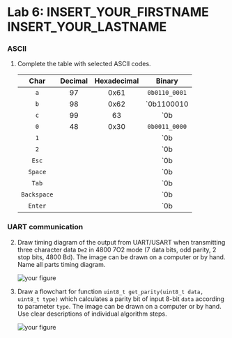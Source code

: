 # Lab 6: INSERT_YOUR_FIRSTNAME INSERT_YOUR_LASTNAME

### ASCII

1. Complete the table with selected ASCII codes.

   | **Char** | **Decimal** | **Hexadecimal** | **Binary** |
   | :-: | :-: | :-: | :-: |
   | `a` | 97 | 0x61 | `0b0110_0001` |
   | `b` | 98 | 0x62 | `0b1100010 |
   | `c` | 99 | 63 | `0b |
   | `0` | 48 | 0x30 | `0b0011_0000` |
   | `1` |  |  | `0b |
   | `2` |  |  | `0b |
   | `Esc` |  |  | `0b |
   | `Space` |  |  | `0b |
   | `Tab` |  |  | `0b |
   | `Backspace` |  |  | `0b |
   | `Enter` |  |  | `0b |

### UART communication

2. Draw timing diagram of the output from UART/USART when transmitting three character data `De2` in 4800 7O2 mode (7 data bits, odd parity, 2 stop bits, 4800&nbsp;Bd). The image can be drawn on a computer or by hand. Name all parts timing diagram.

   ![your figure]()

3. Draw a flowchart for function `uint8_t get_parity(uint8_t data, uint8_t type)` which calculates a parity bit of input 8-bit `data` according to parameter `type`. The image can be drawn on a computer or by hand. Use clear descriptions of individual algorithm steps.

   ![your figure]()